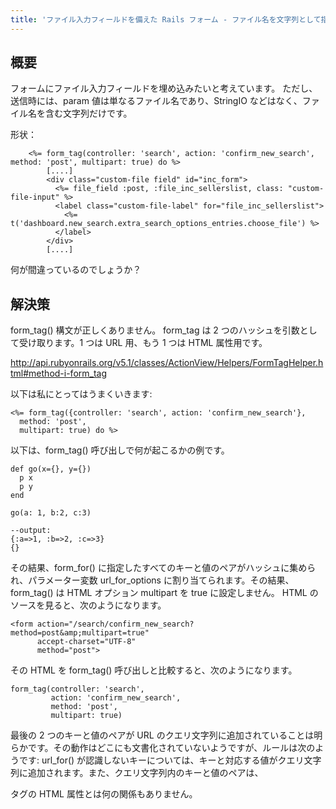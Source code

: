```yaml
---
title: 'ファイル入力フィールドを備えた Rails フォーム - ファイル名を文字列として指定するだけ'
---
```


## 概要
フォームにファイル入力フィールドを埋め込みたいと考えています。
ただし、送信時には、param 値は単なるファイル名であり、StringIO などはなく、ファイル名を含む文字列だけです。

形状：

```
    <%= form_tag(controller: 'search', action: 'confirm_new_search', method: 'post', multipart: true) do %>
        [....]
        <div class="custom-file field" id="inc_form">
          <%= file_field :post, :file_inc_sellerslist, class: "custom-file-input" %>
          <label class="custom-file-label" for="file_inc_sellerslist">
            <%= t('dashboard.new_search.extra_search_options_entries.choose_file') %>
          </label>
        </div>
        [....]

```
何が間違っているのでしょうか？

## 解決策
form_tag() 構文が正しくありません。 form_tag は 2 つのハッシュを引数として受け取ります。1 つは URL 用、もう 1 つは HTML 属性用です。

http://api.rubyonrails.org/v5.1/classes/ActionView/Helpers/FormTagHelper.html#method-i-form_tag

以下は私にとってはうまくいきます:

```
<%= form_tag({controller: 'search', action: 'confirm_new_search'},
  method: 'post', 
  multipart: true) do %>

```
以下は、form_tag() 呼び出しで何が起こるかの例です。

```
def go(x={}, y={})
  p x
  p y
end

go(a: 1, b:2, c:3)

--output:
{:a=>1, :b=>2, :c=>3}
{}

```
その結果、form_for() に指定したすべてのキーと値のペアがハッシュに集められ、パラメーター変数 url_for_options に割り当てられます。その結果、form_tag() は HTML オプション multipart を true に設定しません。 HTML のソースを見ると、次のようになります。

```
<form action="/search/confirm_new_search?method=post&amp;multipart=true" 
      accept-charset="UTF-8" 
      method="post">

```
その HTML を form_tag() 呼び出しと比較すると、次のようになります。

```
form_tag(controller: 'search', 
         action: 'confirm_new_search', 
         method: 'post', 
         multipart: true)

```
最後の 2 つのキーと値のペアが URL のクエリ文字列に追加されていることは明らかです。その動作はどこにも文書化されていないようですが、ルールは次のようです: url_for() が認識しないキーについては、キーと対応する値がクエリ文字列に追加されます。また、クエリ文字列内のキーと値のペアは、<form> タグの HTML 属性とは何の関係もありません。

